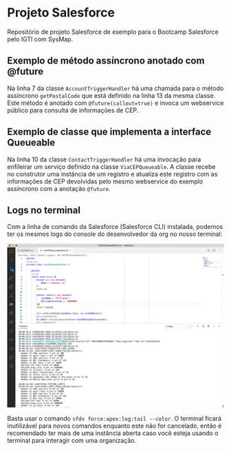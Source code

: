 # Projeto Salesforce

Repositório de projeto Salesforce de exemplo para o Bootcamp Salesforce pelo IGTI com SysMap.

## Exemplo de método assíncrono anotado com @future

Na linha 7 da classe `AccountTriggerHandler` há uma chamada para o método assíncrono `getPostalCode` que está definido na linha 13 da mesma classe. Este método é anotado com `@future(callout=true)` e invoca um webservice público para consulta de informações de CEP.

## Exemplo de classe que implementa a interface Queueable

Na linha 10 da classe `ContactTriggerHandler` há uma invocação para enfileirar um serviço definido na classe `ViaCEPQueueable`. A classe recebe no construtor uma instância de um registro e atualiza este registro com as informações de CEP devolvidas pelo mesmo webservice do exemplo assíncrono com a anotação `@future`.

## Logs no terminal

Com a linha de comando da Salesforce (Salesforce CLI) instalada, podemos ter os mesmos logs do console do desenvolvedor da org no nosso terminal:

![](images/log_tail.png)

Basta usar o comando `sfdx force:apex:log:tail --color`. O terminal ficará inutilizável para novos comandos enquanto este não for cancelado, então é recomendado ter mais de uma instância aberta caso você esteja usando o terminal para interagir com uma organização.

